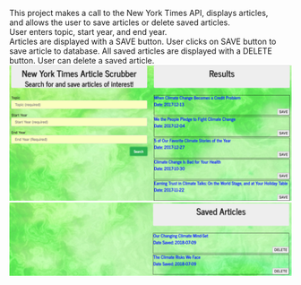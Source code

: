 This project makes a call to the New York Times API, displays articles,   
and allows the user to save articles or delete saved articles.  
User enters topic, start year, and end year.  
Articles are displayed with a SAVE button. User clicks on SAVE button to save article to database.
All saved articles are displayed with a DELETE button. User can delete a saved article. 
![alt text](nytreact.png) 
![alt text](nytreact2.png) 
